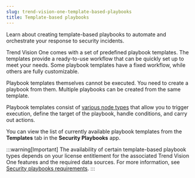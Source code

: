 ```yaml
---
slug: trend-vision-one-template-based-playbooks
title: Template-based playbooks
---
```


Learn about creating template-based playbooks to automate and orchestrate your response to security incidents.

Trend Vision One comes with a set of predefined playbook templates. The templates provide a ready-to-use workflow that can be quickly set up to meet your needs. Some playbook templates have a fixed workflow, while others are fully customizable.

Playbook templates themselves cannot be executed. You need to create a playbook from them. Multiple playbooks can be created from the same template.

Playbook templates consist of [various node types](playbook-nodes.md) that allow you to trigger execution, define the target of the playbook, handle conditions, and carry out actions.

You can view the list of currently available playbook templates from the **Templates** tab in the **Security Playbooks** app.

:::warning[Important]
The availability of certain template-based playbook types depends on your license entitlement for the associated Trend Vision One features and the required data sources. For more information, see [Security playbooks requirements](security-playbooks-requirements.md).
:::
